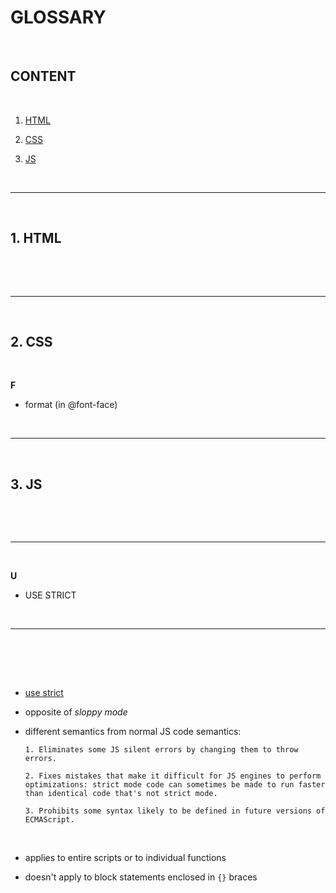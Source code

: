 # GLOSSARY

<br>

## CONTENT

<br>

1. [HTML](#1-html)

2. [CSS](#"2-css)

3. [JS](#3-js)

<br><hr /><br>

## 1. HTML

<br>

<br><hr /><br>

## 2. CSS

<br>

**F**

- format (in @font-face)

<br><hr /><br>

## 3. JS

<br>

<br><hr /><br>

**U**

- USE STRICT

<br><hr /><br>

<br><br>

- [use strict](https://developer.mozilla.org/en-US/docs/Web/JavaScript/Reference/Strict_mode)
  <br>

- opposite of _sloppy mode_
- different semantics from normal JS code semantics:
  <br>

      1. Eliminates some JS silent errors by changing them to throw errors.

      2. Fixes mistakes that make it difficult for JS engines to perform optimizations: strict mode code can sometimes be made to run faster than identical code that's not strict mode.

      3. Prohibits some syntax likely to be defined in future versions of ECMAScript.

<br>

- applies to entire scripts or to individual functions

- doesn't apply to block statements enclosed in `{}` braces
